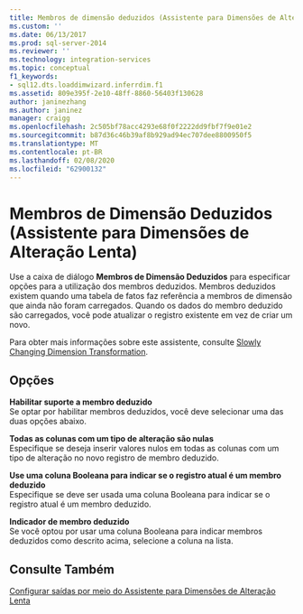 ```yaml
---
title: Membros de dimensão deduzidos (Assistente para Dimensões de Alteração Lenta) | Microsoft Docs
ms.custom: ''
ms.date: 06/13/2017
ms.prod: sql-server-2014
ms.reviewer: ''
ms.technology: integration-services
ms.topic: conceptual
f1_keywords:
- sql12.dts.loaddimwizard.inferrdim.f1
ms.assetid: 809e395f-2e10-48ff-8860-56403f130628
author: janinezhang
ms.author: janinez
manager: craigg
ms.openlocfilehash: 2c505bf78acc4293e68f0f2222dd9fbf7f9e01e2
ms.sourcegitcommit: b87d36c46b39af8b929ad94ec707dee8800950f5
ms.translationtype: MT
ms.contentlocale: pt-BR
ms.lasthandoff: 02/08/2020
ms.locfileid: "62900132"
---
```

# <a name="inferred-dimension-members-slowly-changing-dimension-wizard"></a>Membros de Dimensão Deduzidos (Assistente para Dimensões de Alteração Lenta)
  Use a caixa de diálogo **Membros de Dimensão Deduzidos** para especificar opções para a utilização dos membros deduzidos. Membros deduzidos existem quando uma tabela de fatos faz referência a membros de dimensão que ainda não foram carregados. Quando os dados do membro deduzido são carregados, você pode atualizar o registro existente em vez de criar um novo.  
  
 Para obter mais informações sobre este assistente, consulte [Slowly Changing Dimension Transformation](slowly-changing-dimension-transformation.md).  
  
## <a name="options"></a>Opções  
 **Habilitar suporte a membro deduzido**  
 Se optar por habilitar membros deduzidos, você deve selecionar uma das duas opções abaixo.  
  
 **Todas as colunas com um tipo de alteração são nulas**  
 Especifique se deseja inserir valores nulos em todas as colunas com um tipo de alteração no novo registro de membro deduzido.  
  
 **Use uma coluna Booleana para indicar se o registro atual é um membro deduzido**  
 Especifique se deve ser usada uma coluna Booleana para indicar se o registro atual é um membro deduzido.  
  
 **Indicador de membro deduzido**  
 Se você optou por usar uma coluna Booleana para indicar membros deduzidos como descrito acima, selecione a coluna na lista.  
  
## <a name="see-also"></a>Consulte Também  
 [Configurar saídas por meio do Assistente para Dimensões de Alteração Lenta](configure-outputs-using-the-slowly-changing-dimension-wizard.md)  
  
  
